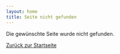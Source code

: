 ```yaml
---
layout: home
title: Seite nicht gefunden
---
```


Die gewünschte Seite wurde nicht gefunden.

[Zurück zur Startseite](/)
